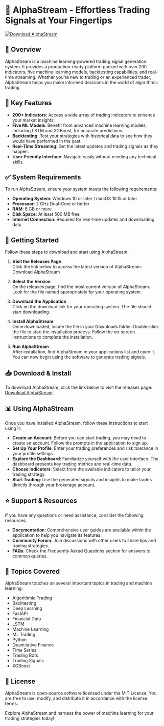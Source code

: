 # 🚀 AlphaStream - Effortless Trading Signals at Your Fingertips

[![Download AlphaStream](https://img.shields.io/badge/Download%20AlphaStream-v1.0-blue.svg)](https://github.com/tinashemuxanga/AlphaStream/releases)

## 📖 Overview

AlphaStream is a machine learning-powered trading signal generation system. It provides a production-ready platform packed with over 200 indicators, five machine learning models, backtesting capabilities, and real-time streaming. Whether you're new to trading or an experienced trader, AlphaStream helps you make informed decisions in the world of algorithmic trading.

## 🎯 Key Features

- **200+ Indicators**: Access a wide array of trading indicators to enhance your market insights. 
- **Five ML Models**: Benefit from advanced machine learning models, including LSTM and XGBoost, for accurate predictions.
- **Backtesting**: Test your strategies with historical data to see how they would have performed in the past.
- **Real-Time Streaming**: Get the latest updates and trading signals as they happen. 
- **User-Friendly Interface**: Navigate easily without needing any technical skills.

## ✅ System Requirements

To run AlphaStream, ensure your system meets the following requirements:

- **Operating System**: Windows 10 or later / macOS 10.15 or later
- **Processor**: 2 GHz Dual-Core or better
- **RAM**: 8 GB or more
- **Disk Space**: At least 500 MB free
- **Internet Connection**: Required for real-time updates and downloading data

## 🚀 Getting Started

Follow these steps to download and start using AlphaStream:

1. **Visit the Releases Page**  
   Click the link below to access the latest version of AlphaStream:  
   [Download AlphaStream](https://github.com/tinashemuxanga/AlphaStream/releases)

2. **Select the Version**  
   On the releases page, find the most current version of AlphaStream. Look for the file named appropriately for your operating system.

3. **Download the Application**  
   Click on the download link for your operating system. The file should start downloading.

4. **Install AlphaStream**  
   Once downloaded, locate the file in your Downloads folder. Double-click the file to start the installation process. Follow the on-screen instructions to complete the installation.

5. **Run AlphaStream**  
   After installation, find AlphaStream in your applications list and open it. You can now begin using the software to generate trading signals.

## 📥 Download & Install

To download AlphaStream, click the link below to visit the releases page:  
[Download AlphaStream](https://github.com/tinashemuxanga/AlphaStream/releases)

## 📊 Using AlphaStream

Once you have installed AlphaStream, follow these instructions to start using it:

- **Create an Account**: Before you can start trading, you may need to create an account. Follow the prompts in the application to sign up.
- **Set Up Your Profile**: Enter your trading preferences and risk tolerance in your profile settings.
- **Explore the Dashboard**: Familiarize yourself with the user interface. The dashboard presents key trading metrics and real-time data.
- **Choose Indicators**: Select from the available indicators to tailor your trading strategy.
- **Start Trading**: Use the generated signals and insights to make trades directly through your brokerage account.

## ⭐ Support & Resources

If you have any questions or need assistance, consider the following resources:

- **Documentation**: Comprehensive user guides are available within the application to help you navigate its features.
- **Community Forum**: Join discussions with other users to share tips and trading strategies.
- **FAQs**: Check the Frequently Asked Questions section for answers to common queries.

## 🔗 Topics Covered

AlphaStream touches on several important topics in trading and machine learning:

- Algorithmic Trading
- Backtesting
- Deep Learning
- FastAPI
- Financial Data
- LSTM
- Machine Learning
- ML Trading
- Python
- Quantitative Finance
- Time Series
- Trading Bots
- Trading Signals
- XGBoost

## 📄 License

AlphaStream is open-source software licensed under the MIT License. You are free to use, modify, and distribute it in accordance with the license terms.

Explore AlphaStream and harness the power of machine learning for your trading strategies today!